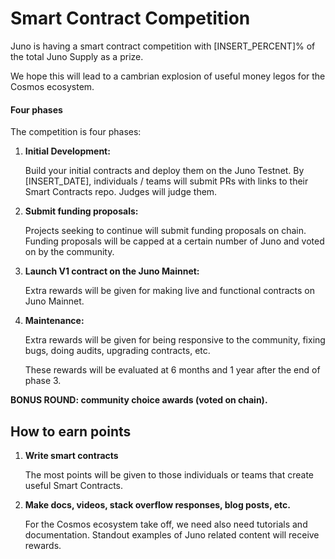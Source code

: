 # Smart Contract Competition

Juno is having a smart contract competition with [INSERT_PERCENT]% of the total Juno Supply as a prize.

We hope this will lead to a cambrian explosion of useful money legos for the Cosmos ecosystem.

#### Four phases

The competition is four phases:

1. **Initial Development:**
   
   Build your initial contracts and deploy them on the Juno Testnet. By [INSERT_DATE], individuals / teams will submit PRs with links to their Smart Contracts repo. Judges will judge them.

2. **Submit funding proposals:**
   
   Projects seeking to continue will submit funding proposals on chain. Funding proposals will be capped at a certain number of Juno and voted on by the community.

3. **Launch V1 contract on the Juno Mainnet:**
   
   Extra rewards will be given for making live and functional contracts on Juno Mainnet.

4. **Maintenance:**
   
   Extra rewards will be given for being responsive to the community, fixing bugs, doing audits, upgrading contracts, etc.

   These rewards will be evaluated at 6 months and 1 year after the end of phase 3.

**BONUS ROUND: community choice awards (voted on chain).**

## How to earn points

1. **Write smart contracts**

   The most points will be given to those individuals or teams that create useful Smart Contracts.

2. **Make docs, videos, stack overflow responses, blog posts, etc.**

   For the Cosmos ecosystem take off, we need also need tutorials and documentation. Standout examples of Juno related content will receive rewards.
